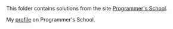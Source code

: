 This folder contains solutions from the site [Programmer's School](https://acmp.ru/).  

My [profile](https://acmp.ru/index.asp?main=user&id=495879) on Programmer's School.
